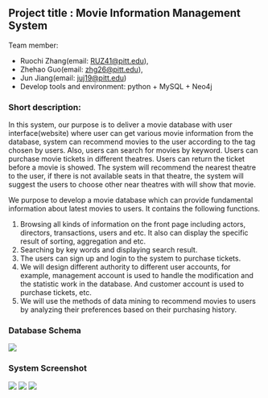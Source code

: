 ## Project title : Movie Information Management System

Team member: 
- Ruochi Zhang(email: RUZ41@pitt.edu), 
- Zhehao Guo(email: zhg26@pitt.edu), 
- Jun Jiang(email: juj19@pitt.edu)
- Develop tools and environment: python + MySQL + Neo4j

### Short description: 

In this system, our purpose is to deliver a movie database with user interface(website) where user can get various movie information from the database, system can recommend movies to the user according to the tag chosen by users. Also, users can search for movies by keyword. Users can purchase movie tickets in different theatres. Users can return the ticket before a movie is showed. The system will recommend the nearest theatre to the user, if there is not available seats in that theatre, the system will suggest the users to choose other near theatres with will show that movie.

We purpose to develop a movie database which can provide fundamental information about latest movies to users. It contains the following functions.

1. Browsing all kinds of information on the front page including actors, directors, transactions, users and etc. It also can display the specific result of sorting, aggregation and etc.
2. Searching by key words and displaying search result.
3. The users can sign up and login to the system to purchase tickets.
4. We will design different authority to different user accounts, for example, management account is used to handle the modification and the statistic work in the database. And customer account is used to purchase tickets, etc.
5. We will use the methods of data mining to recommend movies to users by analyzing their preferences based on their purchasing history.


### Database Schema
![](4.png)


### System Screenshot
![](1.png)
![](2.png)
![](3.png)
